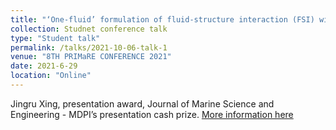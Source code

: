 ```yaml
---
title: "‘One-fluid’ formulation of fluid-structure interaction (FSI) with mooring system"
collection: Studnet conference talk
type: "Student talk"
permalink: /talks/2021-10-06-talk-1
venue: "8TH PRIMaRE CONFERENCE 2021"
date: 2021-6-29
location: "Online"
---
```

 Jingru Xing, presentation award, Journal of Marine Science and Engineering - MDPI’s presentation cash prize. 
 [More information here](https://www.primare.org/events-news/primare-conference/8th-primare-conference/)
